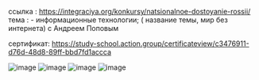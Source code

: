 ссылка : https://integraciya.org/konkursy/natsionalnoe-dostoyanie-rossii/ тема : - информационные технологии; ( название темы, мир без интернета) с Андреем Поповым

сертификат: https://study-school.action.group/certificateview/c3476911-d76d-48d8-89ff-bbd7fd1accca


![image](https://github.com/itkek33/6semestr/assets/113089505/dda4469a-92bd-4896-afe3-276510749cce)
![image](https://github.com/itkek33/6semestr/assets/113089505/3de8ede2-b581-49a5-bcbb-aae34acf86e9)
![image](https://github.com/itkek33/6semestr/assets/113089505/6f63bed3-dacb-4cab-804d-bf11ceddeeb9)
![image](https://github.com/itkek33/6semestr/assets/113089505/7470689b-12ba-4652-b751-45f678bfe545)
